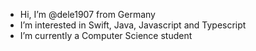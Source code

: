 - Hi, I’m @dele1907 from Germany
- I’m interested in Swift, Java, Javascript and Typescript
- I’m currently a Computer Science student
